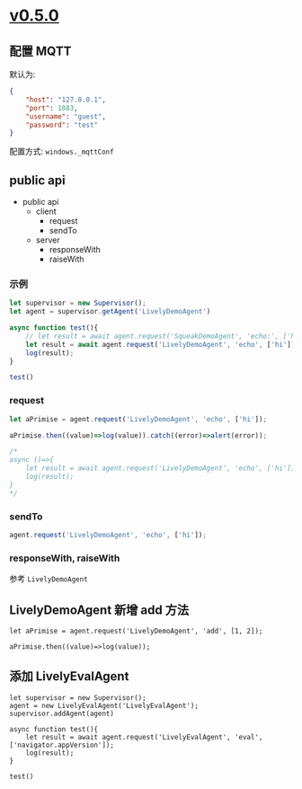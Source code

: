 # [v0.5.0](https://github.com/wwj718/dynatalk-js/tree/v0.5.0)

## 配置 MQTT

默认为:

```json
{   
    "host": "127.0.0.1",
    "port": 1883,
    "username": "guest",
    "password": "test"
}
```

配置方式: `windows._mqttConf` 

## public api

-   public api
    -   client
        -   request
        -   sendTo
    -   server
        -   responseWith
        -   raiseWith

### 示例

```js
let supervisor = new Supervisor();
let agent = supervisor.getAgent('LivelyDemoAgent')

async function test(){
    // let result = await agent.request('SqueakDemoAgent', 'echo:', ['hi']);
    let result = await agent.request('LivelyDemoAgent', 'echo', ['hi']);
    log(result);
}

test()
```

### request

```js
let aPrimise = agent.request('LivelyDemoAgent', 'echo', ['hi']);

aPrimise.then((value)=>log(value)).catch((error)=>alert(error));

/*
async ()=>{
    let result = await agent.request('LivelyDemoAgent', 'echo', ['hi']);
    log(result);
}
*/
```

### sendTo

```js
agent.request('LivelyDemoAgent', 'echo', ['hi']);
```

### responseWith, raiseWith

参考 `LivelyDemoAgent`


## LivelyDemoAgent 新增 add 方法

```st
let aPrimise = agent.request('LivelyDemoAgent', 'add', [1, 2]);

aPrimise.then((value)=>log(value));
```

## 添加 LivelyEvalAgent

```st
let supervisor = new Supervisor();
agent = new LivelyEvalAgent('LivelyEvalAgent');
supervisor.addAgent(agent)

async function test(){
    let result = await agent.request('LivelyEvalAgent', 'eval', ['navigator.appVersion']);
    log(result);
}

test()
```
